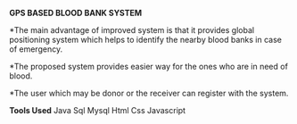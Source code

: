 **GPS BASED BLOOD BANK SYSTEM**

*The main advantage of improved system is that it provides global positioning system which helps to identify the nearby blood banks in case of emergency.
 
*The proposed system provides easier way for the ones who are in need of blood. 

*The user which may be donor or the receiver can register with the system.

**Tools Used**
Java
Sql
Mysql
Html
Css 
Javascript



